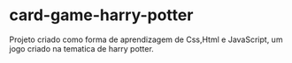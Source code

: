 # card-game-harry-potter


Projeto criado como forma de aprendizagem de Css,Html e JavaScript, um jogo criado na tematica de harry potter.
